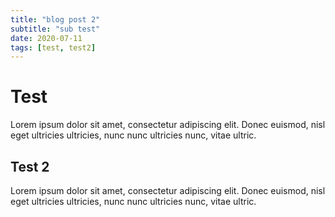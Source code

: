 ```yaml
---
title: "blog post 2"
subtitle: "sub test"
date: 2020-07-11
tags: [test, test2]
---
```


# Test

Lorem ipsum dolor sit amet, consectetur adipiscing elit. Donec euismod, nisl eget ultricies ultricies, nunc nunc ultricies nunc, vitae ultric.

## Test 2

Lorem ipsum dolor sit amet, consectetur adipiscing elit. Donec euismod, nisl eget ultricies ultricies, nunc nunc ultricies nunc, vitae ultric.
